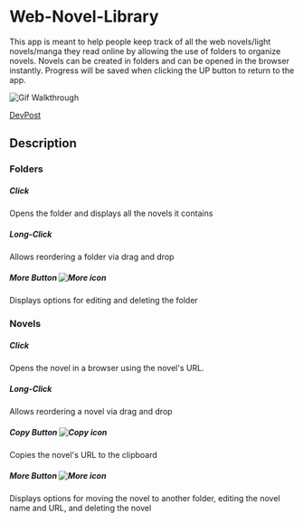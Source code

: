 # Web-Novel-Library
This app is meant to help people keep track of all the web novels/light novels/manga they read online by allowing the use of folders to organize novels. Novels can be created in folders and can be opened in the browser instantly. Progress will be saved when clicking the UP button to return to the app.

![Gif Walkthrough](https://thumbs.gfycat.com/ImpressionableAshamedJunco-size_restricted.gif)

[DevPost](https://devpost.com/software/web-novel-library)

## Description

### Folders

##### Click
Opens the folder and displays all the novels it contains
##### Long-Click
Allows reordering a folder via drag and drop
##### More Button ![More icon](https://github.com/google/material-design-icons/blob/63c5cb306073a9ecdfd3579f0f696746ab6305f6/ios/navigation/more_vert/materialicons/black/baseline_more_vert_black_20pt.xcassets/baseline_more_vert_black_20pt.imageset/baseline_more_vert_black_20pt_1x.png?raw=true)
Displays options for editing and deleting the folder
### Novels
##### Click
Opens the novel in a browser using the novel's URL.
##### Long-Click
Allows reordering a novel via drag and drop
##### Copy Button ![Copy icon](https://github.com/google/material-design-icons/blob/63c5cb306073a9ecdfd3579f0f696746ab6305f6/ios/content/content_copy/materialiconsoutlined/black/outline_content_copy_black_20pt.xcassets/outline_content_copy_black_20pt.imageset/outline_content_copy_black_20pt_1x.png?raw=true)
Copies the novel's URL to the clipboard
##### More Button ![More icon](https://github.com/google/material-design-icons/blob/63c5cb306073a9ecdfd3579f0f696746ab6305f6/ios/navigation/more_vert/materialicons/black/baseline_more_vert_black_20pt.xcassets/baseline_more_vert_black_20pt.imageset/baseline_more_vert_black_20pt_1x.png?raw=true)
Displays options for moving the novel to another folder, editing the novel name and URL, and deleting the novel